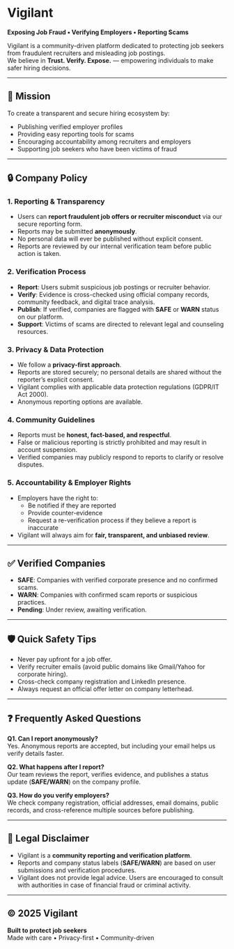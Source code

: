 # Vigilant

**Exposing Job Fraud • Verifying Employers • Reporting Scams**

Vigilant is a community-driven platform dedicated to protecting job seekers from fraudulent recruiters and misleading job postings.  
We believe in **Trust. Verify. Expose.** — empowering individuals to make safer hiring decisions.

---

## 📌 Mission
To create a transparent and secure hiring ecosystem by:
- Publishing verified employer profiles
- Providing easy reporting tools for scams
- Encouraging accountability among recruiters and employers
- Supporting job seekers who have been victims of fraud

---

## 🔒 Company Policy

### 1. Reporting & Transparency
- Users can **report fraudulent job offers or recruiter misconduct** via our secure reporting form.  
- Reports may be submitted **anonymously**.  
- No personal data will ever be published without explicit consent.  
- Reports are reviewed by our internal verification team before public action is taken.

### 2. Verification Process
- **Report**: Users submit suspicious job postings or recruiter behavior.  
- **Verify**: Evidence is cross-checked using official company records, community feedback, and digital trace analysis.  
- **Publish**: If verified, companies are flagged with **SAFE** or **WARN** status on our platform.  
- **Support**: Victims of scams are directed to relevant legal and counseling resources.

### 3. Privacy & Data Protection
- We follow a **privacy-first approach**.  
- Reports are stored securely; no personal details are shared without the reporter’s explicit consent.  
- Vigilant complies with applicable data protection regulations (GDPR/IT Act 2000).  
- Anonymous reporting options are available.

### 4. Community Guidelines
- Reports must be **honest, fact-based, and respectful**.  
- False or malicious reporting is strictly prohibited and may result in account suspension.  
- Verified companies may publicly respond to reports to clarify or resolve disputes.  

### 5. Accountability & Employer Rights
- Employers have the right to:
  - Be notified if they are reported  
  - Provide counter-evidence  
  - Request a re-verification process if they believe a report is inaccurate  
- Vigilant will always aim for **fair, transparent, and unbiased review**.

---

## ✅ Verified Companies
- **SAFE**: Companies with verified corporate presence and no confirmed scams.  
- **WARN**: Companies with confirmed scam reports or suspicious practices.  
- **Pending**: Under review, awaiting verification.  

---

## 🛡️ Quick Safety Tips
- Never pay upfront for a job offer.  
- Verify recruiter emails (avoid public domains like Gmail/Yahoo for corporate hiring).  
- Cross-check company registration and LinkedIn presence.  
- Always request an official offer letter on company letterhead.  

---

## ❓ Frequently Asked Questions
**Q1. Can I report anonymously?**  
Yes. Anonymous reports are accepted, but including your email helps us verify details faster.  

**Q2. What happens after I report?**  
Our team reviews the report, verifies evidence, and publishes a status update (**SAFE/WARN**) on the company profile.  

**Q3. How do you verify employers?**  
We check company registration, official addresses, email domains, public records, and cross-reference multiple sources before publishing.  

---

## 📜 Legal Disclaimer
- Vigilant is a **community reporting and verification platform**.  
- Reports and company status labels (**SAFE/WARN**) are based on user submissions and verification procedures.  
- Vigilant does not provide legal advice. Users are encouraged to consult with authorities in case of financial fraud or criminal activity.  

---

## © 2025 Vigilant
**Built to protect job seekers**  
Made with care • Privacy-first • Community-driven

